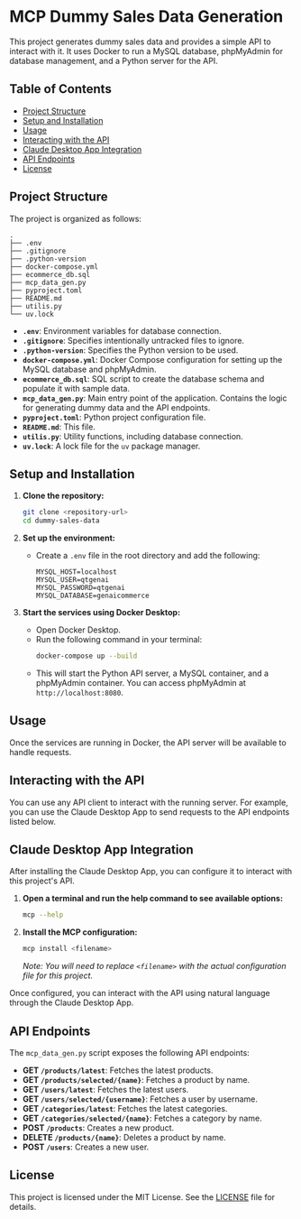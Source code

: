 # MCP Dummy Sales Data Generation

This project generates dummy sales data and provides a simple API to interact with it. It uses Docker to run a MySQL database, phpMyAdmin for database management, and a Python server for the API.

## Table of Contents

- [Project Structure](#project-structure)
- [Setup and Installation](#setup-and-installation)
- [Usage](#usage)
- [Interacting with the API](#interacting-with-the-api)
- [Claude Desktop App Integration](#claude-desktop-app-integration)
- [API Endpoints](#api-endpoints)
- [License](#license)

## Project Structure

The project is organized as follows:

```
.
├── .env
├── .gitignore
├── .python-version
├── docker-compose.yml
├── ecommerce_db.sql
├── mcp_data_gen.py
├── pyproject.toml
├── README.md
├── utilis.py
└── uv.lock
```

-   **`.env`**: Environment variables for database connection.
-   **`.gitignore`**: Specifies intentionally untracked files to ignore.
-   **`.python-version`**: Specifies the Python version to be used.
-   **`docker-compose.yml`**: Docker Compose configuration for setting up the MySQL database and phpMyAdmin.
-   **`ecommerce_db.sql`**: SQL script to create the database schema and populate it with sample data.
-   **`mcp_data_gen.py`**: Main entry point of the application. Contains the logic for generating dummy data and the API endpoints.
-   **`pyproject.toml`**: Python project configuration file.
-   **`README.md`**: This file.
-   **`utilis.py`**: Utility functions, including database connection.
-   **`uv.lock`**: A lock file for the `uv` package manager.

## Setup and Installation

1.  **Clone the repository:**
    ```bash
    git clone <repository-url>
    cd dummy-sales-data
    ```

2.  **Set up the environment:**
    - Create a `.env` file in the root directory and add the following:
      ```
      MYSQL_HOST=localhost
      MYSQL_USER=qtgenai
      MYSQL_PASSWORD=qtgenai
      MYSQL_DATABASE=genaicommerce
      ```

3.  **Start the services using Docker Desktop:**
    - Open Docker Desktop.
    - Run the following command in your terminal:
      ```bash
      docker-compose up --build
      ```
    - This will start the Python API server, a MySQL container, and a phpMyAdmin container. You can access phpMyAdmin at `http://localhost:8080`.

## Usage

Once the services are running in Docker, the API server will be available to handle requests.

## Interacting with the API

You can use any API client to interact with the running server. For example, you can use the Claude Desktop App to send requests to the API endpoints listed below.

## Claude Desktop App Integration

After installing the Claude Desktop App, you can configure it to interact with this project's API.

1.  **Open a terminal and run the help command to see available options:**
    ```bash
    mcp --help
    ```
2.  **Install the MCP configuration:**
    ```bash
    mcp install <filename>
    ```
    *Note: You will need to replace `<filename>` with the actual configuration file for this project.*

Once configured, you can interact with the API using natural language through the Claude Desktop App.

## API Endpoints

The `mcp_data_gen.py` script exposes the following API endpoints:

-   **GET `/products/latest`**: Fetches the latest products.
-   **GET `/products/selected/{name}`**: Fetches a product by name.
-   **GET `/users/latest`**: Fetches the latest users.
-   **GET `/users/selected/{username}`**: Fetches a user by username.
-   **GET `/categories/latest`**: Fetches the latest categories.
-   **GET `/categories/selected/{name}`**: Fetches a category by name.
-   **POST `/products`**: Creates a new product.
-   **DELETE `/products/{name}`**: Deletes a product by name.
-   **POST `/users`**: Creates a new user.


## License

This project is licensed under the MIT License. See the [LICENSE](LICENSE) file for details.
